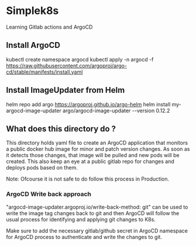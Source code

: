 # Simplek8s
Learning Gitlab actions and ArgoCD

## Install ArgoCD
kubectl create namespace argocd
kubectl apply -n argocd -f https://raw.githubusercontent.com/argoproj/argo-cd/stable/manifests/install.yaml


## Install ImageUpdater from Helm
helm repo add argo https://argoproj.github.io/argo-helm
helm install my-argocd-image-updater argo/argocd-image-updater --version 0.12.2

## What does this directory do ?
This directory holds yaml file to create an ArgoCD application that monitors a public docker hub image for minor and patch version changes. As soon as it detects those changes, that image will be pulled and new pods will be created.
This also keep an eye at a public gitlab repo for changes and deploys pods based on them.

Note:  Ofcourse it is not safe to do follow this process in Production. 

### ArgoCD Write back approach

"argocd-image-updater.argoproj.io/write-back-method: git" 
can be used to write the image tag changes back to git and then ArgoCD will follow the usual process for identifying and applying git changes to K8s.

Make sure to add the necessary gitlab/github secret in ArgoCD namespace for ArgoCD process to authenticate and write the changes to git.
